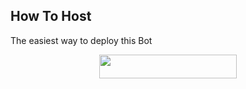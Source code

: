 
## How To Host
The easiest way to deploy this Bot
<p align="center"><a href="https://heroku.com/deploy?template=https://github.com/TheHackerCatX/KushinaRobot"> <img src="https://img.shields.io/badge/Deploy%20To%20Heroku-black?style=for-the-badge&logo=heroku" width="220" height="38.45"/></a></p>
 
